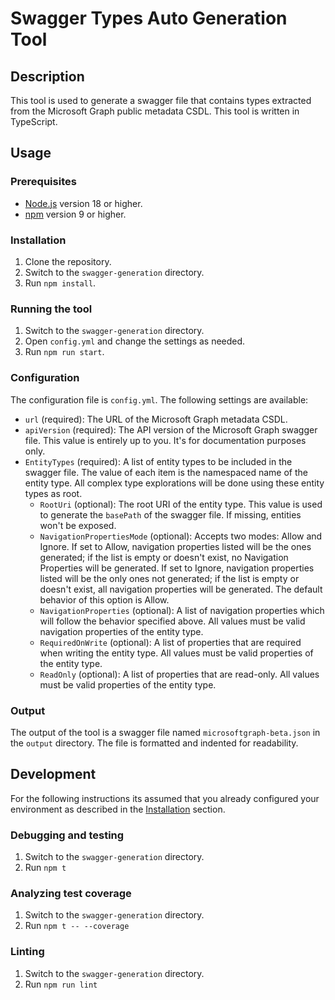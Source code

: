 # Swagger Types Auto Generation Tool

## Description

This tool is used to generate a swagger file that contains types extracted from the Microsoft Graph public metadata CSDL. This tool is written in TypeScript.

## Usage

### Prerequisites

- [Node.js](https://nodejs.org/en/) version 18 or higher.
- [npm](https://www.npmjs.com/) version 9 or higher.

### Installation

1. Clone the repository.
2. Switch to the `swagger-generation` directory.
3. Run `npm install`.

### Running the tool

1. Switch to the `swagger-generation` directory.
2. Open `config.yml` and change the settings as needed.
2. Run `npm run start`.

### Configuration

The configuration file is `config.yml`. The following settings are available:

- `url` (required): The URL of the Microsoft Graph metadata CSDL.
- `apiVersion` (required): The API version of the Microsoft Graph swagger file. This value is entirely up to you. It's for documentation purposes only.
- `EntityTypes` (required): A list of entity types to be included in the swagger file. The value of each item is the namespaced name of the entity type. All complex type explorations will be done using these entity types as root.
  - `RootUri` (optional): The root URI of the entity type. This value is used to generate the `basePath` of the swagger file. If missing, entities won't be exposed.
  - `NavigationPropertiesMode` (optional): Accepts two modes: Allow and Ignore. If set to Allow, navigation properties listed will be the ones generated; if the list is empty or doesn't exist, no Navigation Properties will be generated. If set to Ignore, navigation properties listed will be the only ones not generated; if the list is empty or doesn't exist, all navigation properties will be generated. The default behavior of this option is Allow.
  - `NavigationProperties` (optional): A list of navigation properties which will follow the behavior specified above. All values must be valid navigation properties of the entity type.
  - `RequiredOnWrite` (optional): A list of properties that are required when writing the entity type. All values must be valid properties of the entity type.
  - `ReadOnly` (optional): A list of properties that are read-only. All values must be valid properties of the entity type.

### Output

The output of the tool is a swagger file named `microsoftgraph-beta.json` in the `output` directory. The file is formatted and indented for readability.

## Development

For the following instructions its assumed that you already configured your environment as described in the [Installation](#installation) section.

### Debugging and testing

1. Switch to the `swagger-generation` directory.
2. Run `npm t`

### Analyzing test coverage

1. Switch to the `swagger-generation` directory.
2. Run `npm t -- --coverage`

### Linting

1. Switch to the `swagger-generation` directory.
2. Run `npm run lint`
